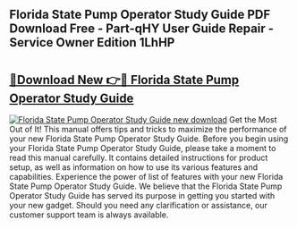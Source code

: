 ## Florida State Pump Operator Study Guide PDF Download Free - Part-qHY User Guide Repair - Service Owner Edition 1LhHP

# <h2><a href="http://bc75284.oget.top/?id=Florida+State+Pump+Operator+Study+Guide">🔗Download New 👉🔴 Florida State Pump Operator Study Guide</a></h2>

[![Florida State Pump Operator Study Guide new download](https://i.imgur.com/5g1atiW.png)](http://bc75284.oget.top/?id=Florida+State+Pump+Operator+Study+Guide)
Get the Most Out of It! This manual offers tips and tricks to maximize the performance of your new Florida State Pump Operator Study Guide. Before you begin using your Florida State Pump Operator Study Guide, please take a moment to read this manual carefully. It contains detailed instructions for product setup, as well as information on how to use its various features and capabilities. Experience the power of list of features with your new Florida State Pump Operator Study Guide. We believe that the Florida State Pump Operator Study Guide has served its purpose in getting you started with your new gadget. Should you need any clarification or assistance, our customer support team is always available.
